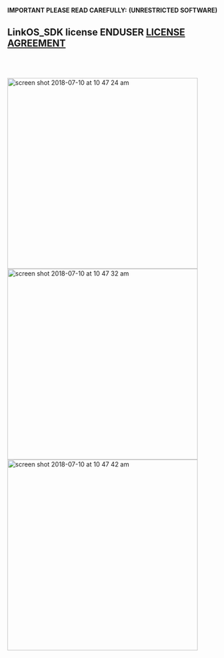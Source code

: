 **IMPORTANT PLEASE READ CAREFULLY:**
**(UNRESTRICTED SOFTWARE)** 
##  LinkOS_SDK license ENDUSER [LICENSE AGREEMENT](http://link-os.github.io/Zebra_SDK_EULA.pdf)
<br/>
<br/>

<p float="left">
<img width="432" height=”600” alt="screen shot 2018-07-10 at 10 47 24 am" src="https://user-images.githubusercontent.com/41017424/42521537-bddebb38-842e-11e8-84d2-4d365b6fecd7.png">
<img width="432" height=”600” alt="screen shot 2018-07-10 at 10 47 32 am" src="https://user-images.githubusercontent.com/41017424/42521546-c0e1749c-842e-11e8-86ef-956f3225e1cd.png">
<img width="432" height=”600” alt="screen shot 2018-07-10 at 10 47 42 am" src="https://user-images.githubusercontent.com/41017424/42521550-c24499fe-842e-11e8-838a-91e7653b90fb.png">

  </p>
